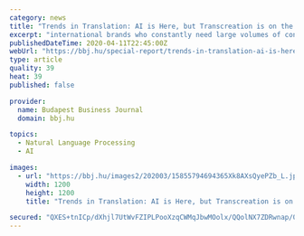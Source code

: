 ```yaml
---
category: news
title: "Trends in Translation: AI is Here, but Transcreation is on the Rise"
excerpt: "international brands who constantly need large volumes of content in other languages. This is driving down pricing for simple translation,” he explains. “But, done properly, transcreation is as much a creative act as conceptualizing a product and developing marketing around it. So, although AI is the long dark cloud that hangs over our ..."
publishedDateTime: 2020-04-11T22:45:00Z
webUrl: "https://bbj.hu/special-report/trends-in-translation-ai-is-here-but-transcreation-is-on-the-rise_179813"
type: article
quality: 39
heat: 39
published: false

provider:
  name: Budapest Business Journal
  domain: bbj.hu

topics:
  - Natural Language Processing
  - AI

images:
  - url: "https://bbj.hu/images2/202003/15855794694365Xk8AXsQyePZb_L.jpg"
    width: 1200
    height: 1200
    title: "Trends in Translation: AI is Here, but Transcreation is on the Rise"

secured: "QXES+tnICp/dXhjl7UtWvFZIPLPooXzqCWMqJbwMOolx/QQolNX7ZDRwnap/0P9OHze7KeAX3M24dsXMyswwptD647Y4AnlRELFCz6lWLJuciVMH9L4CyFmo3rNmVysNyA6tjYhI/iR+zoMG7PSJIBtpU7ES6rfgJnoI0wI/5BGLuJLfM8Fd5Cg3z1HTE0A5owFITRhqM5OXSYm69CBW47ZqY2kOI6uetoHDi9NNIPZ7anbRS69avqfnoOQAmZwjZRZspZC2y2ubQyzihAENLfAZQKv+zzEHlfh+kK3qBOMEQNijsSyXYN3Y6B+RpP/98FI/guJLIGgQe46x8mpW+/8G5tROMHG8VaQ6oDjFkaXSP3naaUT5dNNRoj/FITZJ8pJBJaYBEmSRgqsSaccXmQldSOXe5EhU/iWeGpzIsPizDp+wbQneY6F7rH5n4SJKYD0yNM3rTPiXiPzmN9CwObrMmyGUu5tQeJcv/Qlb45g=;dxqOymFPaJZfPn9w2WoBAg=="
---
```


